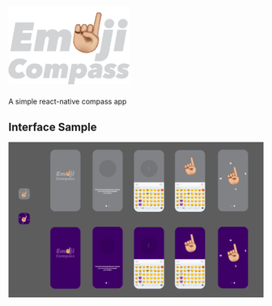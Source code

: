 # <img src='./public/img/logo.png' width='240'/>
A simple react-native compass app

## Interface Sample
<img src='./public/img/sample.png'/>
